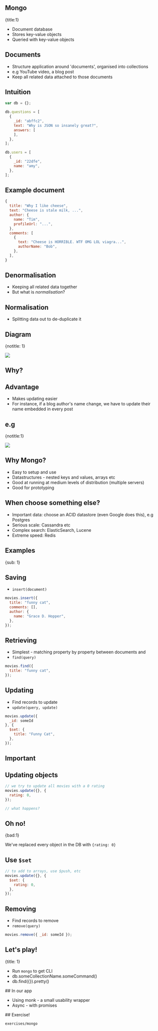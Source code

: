## Mongo
{title:1}

- Document database
- Stores key-value objects
- Queried with key-value objects

## Documents

- Structure application around 'documents', organised into collections
- e.g YouTube video, a blog post
- Keep all related data attached to those documents

## Intuition

```javascript
var db = {};

db.questions = [
  {
    _id: "abffc2",
    text: "Why is JSON so insanely great?",
    answers: [
    ],
  },
];

db.users = [
  {
    _id: "22dfe",
    name: "amy",
  },
];
```

## Example document

```javascript
{
  title: "Why I like cheese",
  text: "Cheese is stale milk, ...",
  author: {
    name: "Tim",
    profileUrl: "...",
  },
  comments: [
    {
      text: "Cheese is HORRIBLE. WTF OMG LOL viagra...",
      authorName: "Bob",
    },
  ],
}
```

## Denormalisation

- Keeping all related data together
- But what is *normalisation*?

## Normalisation

- Splitting data out to de-duplicate it

## Diagram
{notitle: 1}

<img src="media/norm-and-de.png">

## Why?

## Advantage

- Makes updating easier
- For instance, if a blog author's name change, we have to update their name embedded in every post

## e.g
{notitle:1}

<img src="media/norm-vs.png">

## Why Mongo?

- Easy to setup and use
- Datastructures - nested keys and values, arrays etc
- Good at running at medium levels of distribution (multiple servers)
- Good for prototyping

## When choose something else?

- Important data: choose an ACID datastore (even Google does this), e.g Postgres
- Serious scale: Cassandra etc
- Complex search: ElasticSearch, Lucene
- Extreme speed: Redis

## Examples
{sub: 1}

## Saving

- `insert(document)`

```javascript
movies.insert({
  title: "funny cat",
  comments: [],
  author: {
    name: "Grace D. Hopper",
  },
});
```

## Retrieving

- Simplest - matching property by property between documents and 
- `find(query)`

```javascript
movies.find({
  title: "funny cat",
});
```

## Updating

- Find records to update
- `update(query, update)`

```javascript
movies.update({
  _id: someId
}, {
  $set: {
    title: "Funny Cat",
  },
});
```

## Important

## Updating objects

```javascript
// we try to update all movies with a 0 rating
movies.update({}, {
  rating: 0,
});

// what happens?
```

## Oh no!
{bad:1}

We've replaced every object in the DB with `{rating: 0}`

## Use `$set`

```javascript
// to add to arrays, use $push, etc
movies.update({}, {
  $set: {
    rating: 0,
  },
});
```

## Removing

- Find records to remove
- `remove(query)`

```javascript
movies.remove({ _id: someId });
```

## Let's play!
{title: 1}

- Run `mongo` to get CLI
- db.someCollectionName.someCommand()
- db.find({}).pretty()

## In our app

- Using monk - a small usability wrapper
- Async - with promises

## Exercise!

    exercises/mongo
